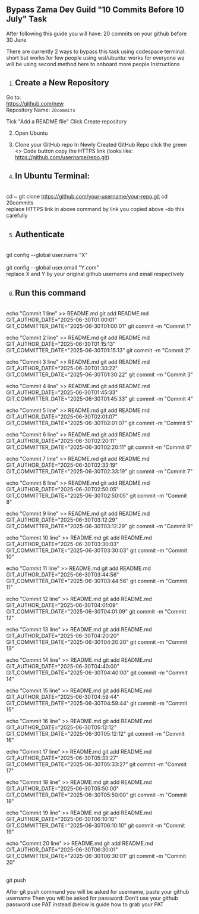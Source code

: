 ## Bypass Zama Dev Guild "10 Commits Before 10 July" Task
After following this guide you will have: 20 commits on your github before 30 June

There are currently 2 ways to bypass this task
using codespace terminal: short but works for few people
using wsl/ubuntu: works for everyone we will be using second method here to onboard more people
Instructions
1. ## Create a New Repository
Go to:<br>https://github.com/new<br>
Repository Name: `20commits`

Tick "Add a README file"
Click Create repository

2. Open Ubuntu
3. Clone your GitHub repo
In Newly Created GitHub Repo click the green <> Code button copy the HTTPS link (looks like: https://github.com/username/repo.git)

4. ## In Ubuntu Terminal:
<br>cd ~
git clone https://github.com/your-username/your-repo.git
cd 20commits<br>
replace HTTPS link in above command by link you copied above -do this carefully

5. ## Authenticate
<br>git config --global user.name "X"<br>
<br>git config --global user.email "Y.com"<br>
replace X and Y by your original github username and email respectively

6. ## Run this command
<br>echo "Commit 1 line" >> README.md
git add README.md
GIT_AUTHOR_DATE="2025-06-30T01:00:01" GIT_COMMITTER_DATE="2025-06-30T01:00:01" git commit -m "Commit 1"

echo "Commit 2 line" >> README.md
git add README.md
GIT_AUTHOR_DATE="2025-06-30T01:15:13" GIT_COMMITTER_DATE="2025-06-30T01:15:13" git commit -m "Commit 2"

echo "Commit 3 line" >> README.md
git add README.md
GIT_AUTHOR_DATE="2025-06-30T01:30:22" GIT_COMMITTER_DATE="2025-06-30T01:30:22" git commit -m "Commit 3"

echo "Commit 4 line" >> README.md
git add README.md
GIT_AUTHOR_DATE="2025-06-30T01:45:33" GIT_COMMITTER_DATE="2025-06-30T01:45:33" git commit -m "Commit 4"

echo "Commit 5 line" >> README.md
git add README.md
GIT_AUTHOR_DATE="2025-06-30T02:01:07" GIT_COMMITTER_DATE="2025-06-30T02:01:07" git commit -m "Commit 5"

echo "Commit 6 line" >> README.md
git add README.md
GIT_AUTHOR_DATE="2025-06-30T02:20:11" GIT_COMMITTER_DATE="2025-06-30T02:20:11" git commit -m "Commit 6"

echo "Commit 7 line" >> README.md
git add README.md
GIT_AUTHOR_DATE="2025-06-30T02:33:19" GIT_COMMITTER_DATE="2025-06-30T02:33:19" git commit -m "Commit 7"

echo "Commit 8 line" >> README.md
git add README.md
GIT_AUTHOR_DATE="2025-06-30T02:50:05" GIT_COMMITTER_DATE="2025-06-30T02:50:05" git commit -m "Commit 8"

echo "Commit 9 line" >> README.md
git add README.md
GIT_AUTHOR_DATE="2025-06-30T03:12:29" GIT_COMMITTER_DATE="2025-06-30T03:12:29" git commit -m "Commit 9"

echo "Commit 10 line" >> README.md
git add README.md
GIT_AUTHOR_DATE="2025-06-30T03:30:03" GIT_COMMITTER_DATE="2025-06-30T03:30:03" git commit -m "Commit 10"

echo "Commit 11 line" >> README.md
git add README.md
GIT_AUTHOR_DATE="2025-06-30T03:44:56" GIT_COMMITTER_DATE="2025-06-30T03:44:56" git commit -m "Commit 11"

echo "Commit 12 line" >> README.md
git add README.md
GIT_AUTHOR_DATE="2025-06-30T04:01:09" GIT_COMMITTER_DATE="2025-06-30T04:01:09" git commit -m "Commit 12"

echo "Commit 13 line" >> README.md
git add README.md
GIT_AUTHOR_DATE="2025-06-30T04:20:20" GIT_COMMITTER_DATE="2025-06-30T04:20:20" git commit -m "Commit 13"

echo "Commit 14 line" >> README.md
git add README.md
GIT_AUTHOR_DATE="2025-06-30T04:40:00" GIT_COMMITTER_DATE="2025-06-30T04:40:00" git commit -m "Commit 14"

echo "Commit 15 line" >> README.md
git add README.md
GIT_AUTHOR_DATE="2025-06-30T04:59:44" GIT_COMMITTER_DATE="2025-06-30T04:59:44" git commit -m "Commit 15"

echo "Commit 16 line" >> README.md
git add README.md
GIT_AUTHOR_DATE="2025-06-30T05:12:12" GIT_COMMITTER_DATE="2025-06-30T05:12:12" git commit -m "Commit 16"

echo "Commit 17 line" >> README.md
git add README.md
GIT_AUTHOR_DATE="2025-06-30T05:33:27" GIT_COMMITTER_DATE="2025-06-30T05:33:27" git commit -m "Commit 17"

echo "Commit 18 line" >> README.md
git add README.md
GIT_AUTHOR_DATE="2025-06-30T05:50:00" GIT_COMMITTER_DATE="2025-06-30T05:50:00" git commit -m "Commit 18"

echo "Commit 19 line" >> README.md
git add README.md
GIT_AUTHOR_DATE="2025-06-30T06:10:10" GIT_COMMITTER_DATE="2025-06-30T06:10:10" git commit -m "Commit 19"

echo "Commit 20 line" >> README.md
git add README.md
GIT_AUTHOR_DATE="2025-06-30T06:30:01" GIT_COMMITTER_DATE="2025-06-30T06:30:01" git commit -m "Commit 20"<br>

<br>git push<br>

After git push command you will be asked for username, paste your github username Then you will be asked for password: Don't use your github password use PAT instead (below is guide how to grab your PAT




